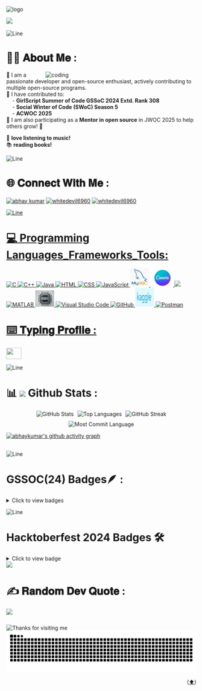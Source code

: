 <!--![](https://github.com/ak-0283/ak-0283/raw/main/video-ezgif.com-crop.gif)-->



 ![logo](https://github.com/ak-0283/abhay-demo/blob/main/Blue%20Modern%20Company%20Slogan%20LinkedIn%20Banner_20240309_162350_0000.png)



<!-- <p>
  <img src="https://readme-typing-svg.herokuapp.com/?color=45ffaa&size=40&width=900&height=80&lines=Welcome+to+my+GitHub+Profile!" />
</p>

<h1 align="center">Hello! 👋 I'm Abhay Kumar, a BCA student at NERIM, Dibrugarh University.👍<br><br>
<!--   Contributor Rank #308 @ GSSoC '24 Extd | Postman API Fundamentals Expert | Hacktoberfest '24 | Contributor @ SWoC 5 | WoC 4.0 
 </h1> -->


<!-- ## Open Source Contributions
I had the privilege of being a contributor in the GirlScript Summer of Code Extended (GSSoC Extd.) 2024, where I secured a rank of 308. Building on this experience, I have applied to other prestigious open-source programs such as Social Winter of Code (SWoC) and Winter of Code 4.0 (WoC 4.0). I actively contribute to open-source projects🤝 and coding communities. I believe in the power of open-source communities. You can check out my contributions on GitHub, and feel free to connect with me if you'd like to collaborate!</h1>

![Line](https://user-images.githubusercontent.com/85225156/171937799-8fc9e255-9889-4642-9c92-6df85fb86e82.gif) -->

<!--## Google Form For Project Admin.
**(Note: This form is for project admins only.)** <br> <br>
If you're a project admin, your feedback would mean a lot to me. Kindly take a moment to fill out the form below. This will help me improve my project and ensure I meet your expectations.
[**Fill out the Google Form**](https://forms.gle/u5YSP23cdqvkpQFWA)

**Thank you for your valuable input!** -->



![](https://komarev.com/ghpvc/?username=your-github-ak-0283&color=40E0D0)




![Line](https://user-images.githubusercontent.com/85225156/171937799-8fc9e255-9889-4642-9c92-6df85fb86e82.gif)

# 🙋‍♂️ 𝐀𝐛𝐨𝐮𝐭 𝐌𝐞 : 
<img align="right" alt="coding" width="400" src="https://camo.githubusercontent.com/2366b34bb903c09617990fb5fff4622f3e941349e846ddb7e73df872a9d21233/68747470733a2f2f63646e2e6472696262626c652e636f6d2f75736572732f3733303730332f73637265656e73686f74732f363538313234332f6176656e746f2e676966">
  

<p align="left">
🔹 I am a passionate developer and open-source enthusiast, actively contributing to multiple open-source programs.  <br>
🔹 I have contributed to: <br>
  &nbsp; &nbsp;&nbsp;- <b>GirlScript Summer of Code GSSoC 2024 Extd. Rank 308</b>  <br>
  &nbsp; &nbsp;&nbsp;- <b>Social Winter of Code (SWoC) Season 5</b>  <br>
  &nbsp; &nbsp;&nbsp;- <b>ACWOC 2025</b>   <br>
🔹 I am also participating as a <b>Mentor in open source</b> in JWOC 2025 to help others grow! 🚀 <br>


🎵 **love listening to music!**    <br>
📚  **reading books!** 
</p>


![Line](https://user-images.githubusercontent.com/85225156/171937799-8fc9e255-9889-4642-9c92-6df85fb86e82.gif)

<!-- # ⌨️ 𝐓𝐲𝐩𝐢𝐧𝐠 𝐏𝐫𝐨𝐟𝐥𝐢𝐞 : 
<p align="left">
<a href="https://monkeytype.com/profile/white_devil12718" target="blank"><img align="center" src="https://styles.redditmedia.com/t5_35u88g/styles/communityIcon_jw2wj4yn5vu81.png" alt="" height="30" width="40" /></a>

![Line](https://user-images.githubusercontent.com/85225156/171937799-8fc9e255-9889-4642-9c92-6df85fb86e82.gif) -->

<!--# 
🧑‍💻 𝐂𝐨𝐝𝐢𝐧𝐠 𝐏𝐫𝐨𝐟𝐢𝐥𝐞 : 
<p align="left">
<a href="https://www.hackerrank.com/profile/abhaykumar_2003" target="blank"><img align="center" src="https://raw.githubusercontent.com/rahuldkjain/github-profile-readme-generator/master/src/images/icons/Social/hackerrank.svg" alt="@abhaykumarghy201" height="30" width="40" /></a>
<a href="https://codeforces.com/profile/Whitedevil2803" target="blank"><img align="center" src="https://raw.githubusercontent.com/rahuldkjain/github-profile-readme-generator/master/src/images/icons/Social/codeforces.svg" alt="whitedevil2803" height="30" width="40" /></a>
<a href="https://leetcode.com/white_devil9090" target="blank"><img align="center" src="https://raw.githubusercontent.com/rahuldkjain/github-profile-readme-generator/master/src/images/icons/Social/leet-code.svg" alt="abhaykumarghy2583" height="30" width="40" /></a>


![Line](https://user-images.githubusercontent.com/85225156/171937799-8fc9e255-9889-4642-9c92-6df85fb86e82.gif)
-->

# 🌐 𝐂𝐨𝐧𝐧𝐞𝐜𝐭 𝐖𝐢𝐭𝐡 𝐌𝐞 :
<p align="left">
<a href="https://www.linkedin.com/in/abhay-kumar-117b4327b/" target="blank"><img align="center" src="https://raw.githubusercontent.com/rahuldkjain/github-profile-readme-generator/master/src/images/icons/Social/linked-in-alt.svg" alt="abhay kumar" height="30" width="40" /></a>
<a href="https://discord.com/users/762235277263241236" target="blank"><img align="center" src="https://raw.githubusercontent.com/rahuldkjain/github-profile-readme-generator/master/src/images/icons/Social/discord.svg" alt="whitedevil6960" height="30" width="40" /></a>
 <a href="https://x.com/AK_2805" target="blank"><img align="center" src="https://raw.githubusercontent.com/rahuldkjain/github-profile-readme-generator/master/src/images/icons/Social/twitter.svg" alt="whitedevil6960" height="30" width="40" />
</p>

![Line](https://user-images.githubusercontent.com/85225156/171937799-8fc9e255-9889-4642-9c92-6df85fb86e82.gif)



# 💻 Programming Languages_Frameworks_Tools:

<img src="https://skillicons.dev/icons?i=c" alt="C" /></td>
<img src="https://skillicons.dev/icons?i=cpp" alt="C++" /></td>
<img src="https://skillicons.dev/icons?i=java" alt="Java" /></td>
<img src="https://skillicons.dev/icons?i=html" alt="HTML" /></td>
<img src="https://skillicons.dev/icons?i=css" alt="CSS" /></td>
<img src="https://skillicons.dev/icons?i=javascript" alt="JavaScript" /></td>
<img src="https://github.com/ak-0283/ak-0283/blob/main/Screenshot%202025-02-03%20135721.png" width="50"/></td>
<img src="https://github.com/ak-0283/ak-0283/blob/main/Screenshot%202025-02-03%20135743.png" width="60"/></td>
<img src="https://skillicons.dev/icons?i=py"></td>
<img src="https://upload.wikimedia.org/wikipedia/commons/2/21/Matlab_Logo.png" alt="MATLAB" width="50" /></td>
<img src="https://github.com/ak-0283/ak-0283/blob/main/Screenshot%202025-02-03%20151641.png" alt="8085 Microprocessor" width="50" /></td>
<img src="https://skillicons.dev/icons?i=vscode" alt="Visual Studio Code" /></td>
<img src="https://skillicons.dev/icons?i=github" alt="GitHub" /></td>
<img src="https://raw.githubusercontent.com/ak-0283/ak-0283/main/Screenshot2025-02-03113931.png" alt="Kaggle" width="50"/></td>
<img src="https://skillicons.dev/icons?i=postman" alt="Postman"/></td>


# ⌨️ 𝐓𝐲𝐩𝐢𝐧𝐠 𝐏𝐫𝐨𝐟𝐥𝐢𝐞 : 
<p align="left">
<a href="https://monkeytype.com/profile/white_devil12718" target="blank"><img align="center" src="https://styles.redditmedia.com/t5_35u88g/styles/communityIcon_jw2wj4yn5vu81.png" alt="" height="30" width="40" /></a>




![Line](https://user-images.githubusercontent.com/85225156/171937799-8fc9e255-9889-4642-9c92-6df85fb86e82.gif)


# 📊 <img src="https://media.giphy.com/media/iY8CRBdQXODJSCERIr/giphy.gif" width="35"><b> Github Stats </b> :
<div style="display: flex; flex-wrap: wrap; justify-content: center; gap: 10px;">
  <span>
    <img src="https://github-readme-stats.vercel.app/api?username=ak-0283&theme=react&hide_border=true&include_all_commits=false&count_private=false" alt="GitHub Stats" />
  </span>
  <span>
    <img src="https://github-readme-stats.vercel.app/api/top-langs/?username=ak-0283&theme=react&hide_border=true&include_all_commits=false&count_private=false&layout=compact" alt="Top Languages" />
  </span>
  <span>
    <img src="https://github-readme-streak-stats.herokuapp.com/?user=ak-0283&theme=react&hide_border=true" alt="GitHub Streak" />
  </span>
  <span>
    <img src="http://github-profile-summary-cards.vercel.app/api/cards/most-commit-language?username=ak-0283&theme=react&hide" alt="Most Commit Language" />
  </span>
</div>


 <!--<p align="left">
  <a href="https://github.com/ak-0283">
     <img  src="https://github-stats-alpha.vercel.app/api/?username=ak-0283&cc=FFF1FF&tc=333333&ic=488BDA"alt ="Stats"/>
  </a>
</p>

<p align="left">
      <img  src="https://github-profile-summary-cards.vercel.app/api/cards/profile-details?username=ak-0283&theme=algolia"alt="Profile Summary Card"/>
</p> -->

 [![abhaykumar's github activity graph](https://github-readme-activity-graph.vercel.app/graph?username=ak-0283&bg_color=fffff0&color=708090&line=24292e&point=24292e&area=true&hide_border=true)](https://github.com/ak-0283/github-readme-activity-graph)<br><br>

<!--![Productive Time](http://github-profile-summary-cards.vercel.app/api/cards/productive-time?username=ak-0283&theme=react&hide&utcOffset=8)-->

![Line](https://user-images.githubusercontent.com/85225156/171937799-8fc9e255-9889-4642-9c92-6df85fb86e82.gif)


<!-- # 🔝 Top Contributed Repo : 
![](https://github-contributor-stats.vercel.app/api?username=ak-0283&limit=5&theme=react&combine_all_yearly_contributions=true)

![Line](https://user-images.githubusercontent.com/85225156/171937799-8fc9e255-9889-4642-9c92-6df85fb86e82.gif)   -->

<!-- # 🏆 GitHub Trophies : 
![](https://github-profile-trophy.vercel.app/?username=ak-0283&theme=radical&no-frame=true&no-bg=true&margin-w=4)

![Line](https://user-images.githubusercontent.com/85225156/171937799-8fc9e255-9889-4642-9c92-6df85fb86e82.gif)  -->

# GSSOC(24) Badges🪶 : 

<details>
  <summary>Click to view badges</summary>
  <div style='display:flex; align-items:center; gap: 10px;' align='center'>
    <a href="https://gssoc.girlscript.tech/leaderboard">
      <img src="https://raw.githubusercontent.com/GSSoC24/Hack-Web3Conf/refs/heads/main/assets/Hack-Web3Conf%202024%20Badge%20(2).png" width="100px" height="100px" />
    </a>
    <img src="https://raw.githubusercontent.com/GSSoC24/Postman-Challenge/main/docs/assets/Postman%20White.png" width="100px" height="100px" />
    <img src="https://raw.githubusercontent.com/GSSoC24/Postman-Challenge/main/docs/assets/1.png" width="100px" height="100px" />
    <img src="https://raw.githubusercontent.com/GSSoC24/Postman-Challenge/main/docs/assets/2.png" width="100px" height="100px" />
    <img src="https://raw.githubusercontent.com/GSSoC24/Postman-Challenge/main/docs/assets/3.png" width="100px" height="100px" />
    <img src="https://raw.githubusercontent.com/GSSoC24/Postman-Challenge/main/docs/assets/4.png" width="100px" height="100px" />
    <img src="https://raw.githubusercontent.com/GSSoC24/Postman-Challenge/main/docs/assets/5.png" width="100px" height="100px" />
  </div>
</details>


![Line](https://user-images.githubusercontent.com/85225156/171937799-8fc9e255-9889-4642-9c92-6df85fb86e82.gif)

# Hacktoberfest 2024 Badges 🛠️

<details>
  <summary>Click to view badge</summary>

  [![Holopin badges](https://holopin.me/ak0283)](https://holopin.io/@ak0283)

</details>


<img src="https://user-images.githubusercontent.com/74038190/212284100-561aa473-3905-4a80-b561-0d28506553ee.gif" width="900">


# ✍️ 𝐑𝐚𝐧𝐝𝐨𝐦 𝐃𝐞𝐯 𝐐𝐮𝐨𝐭𝐞 :
![](https://quotes-github-readme.vercel.app/api?type=horizontal&theme=radical)
###
<img height="120" alt="Thanks for visiting me" width="100%" src="https://raw.githubusercontent.com/BrunnerLivio/brunnerlivio/master/images/marquee.svg" />
<br /> 
 <img src="https://github.com/ak-0283/ak-0283/blob/output/github-contribution-grid-snake.svg" alt="Snake animation"/>
<!-- ![snake gif](https://github.com/ak-0283/ak-0283/blob/output/github-contribution-grid-snake.svg)  -->



<p align="right">(<a href="#top">⬆️</a>)</p>
